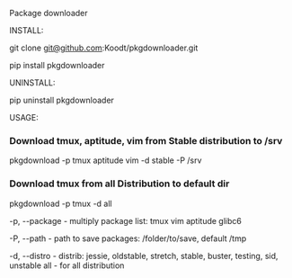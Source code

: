 Package downloader

INSTALL:

git clone git@github.com:Koodt/pkgdownloader.git

pip install pkgdownloader

UNINSTALL:

pip uninstall pkgdownloader

USAGE:

### Download tmux, aptitude, vim from Stable distribution to /srv

pkgdownload -p tmux aptitude vim -d stable -P /srv

### Download tmux from all Distribution to default dir

pkgdownload -p tmux -d all

-p, --package - multiply package list: tmux vim aptitude glibc6

-P, --path    - path to save packages: /folder/to/save, default /tmp

-d, --distro  - distrib: jessie, oldstable, stretch, stable, buster, testing, sid, unstable
                all - for all distribution
